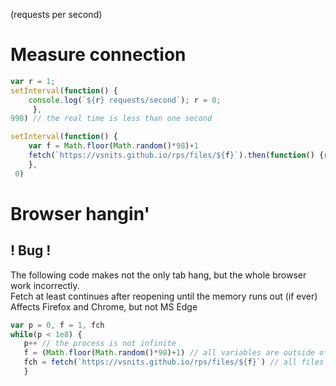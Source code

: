 (requests per second)

# Measure connection
```js
var r = 1;
setInterval(function() { 
    console.log(`${r} requests/second`); r = 0;
     },
990) // the real time is less than one second

setInterval(function() {
    var f = Math.floor(Math.random()*98)+1
    fetch(`https://vsnits.github.io/rps/files/${f}`).then(function() {r++})
    },
 0)
```
# Browser hangin'
## ! Bug !
The following code makes not the only tab hang, but the whole browser work incorrectly. <br>
Fetch at least continues after reopening until the memory runs out (if ever) <br>
Affects Firefox and Chrome, but not MS Edge
```js
var p = 0, f = 1, fch
while(p < 1e8) {
   p++ // the process is not infinite
   f = (Math.floor(Math.random()*98)+1) // all variables are outside of the stack
   fch = fetch(`https://vsnits.github.io/rps/files/${f}`) // all files are empty
   }
```
